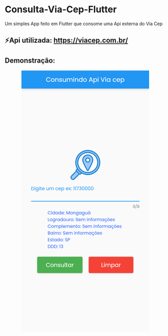 # Consulta-Via-Cep-Flutter
Um simples App feito em Flutter que consome uma Api externa do Via Cep

## ⚡️Api utilizada: https://viacep.com.br/ 

## Demonstração: 
  
  <p align="center">
  <img class="js" align="center" alt="imagem-demonstracao" src="https://github.com/BrenoLins100/Consulta-Via-Cep-Flutter/blob/main/demo-app.PNG?raw=true">
  </p>
